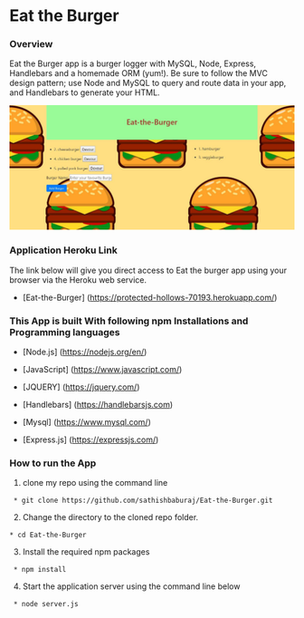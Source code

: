# Eat the Burger
### Overview
Eat the Burger app is a burger logger with MySQL, Node, Express, Handlebars and a homemade ORM (yum!). Be sure to follow the MVC design pattern; use Node and MySQL to query and route data in your app, and Handlebars to generate your HTML.

![](public/assets/img/screen-shot-app.JPG)

### Application Heroku Link
The link below will give you direct access to Eat the burger app using your browser via the Heroku web service.

* [Eat-the-Burger] (https://protected-hollows-70193.herokuapp.com/)


### This App is built With following npm Installations  and Programming languages

* [Node.js] (https://nodejs.org/en/)

* [JavaScript] (https://www.javascript.com/)

* [JQUERY]  (https://jquery.com/)

* [Handlebars] (https://handlebarsjs.com)

* [Mysql] (https://www.mysql.com/)


* [Express.js]	(https://expressjs.com/)



### How to run the App

1. clone my repo using the command line
```
 * git clone https://github.com/sathishbaburaj/Eat-the-Burger.git
```

2. Change the directory to the cloned repo folder.
```
* cd Eat-the-Burger
```
3. Install the required npm packages
```
 * npm install
```
 4. Start the application server using the command line  below
```
 * node server.js
 ```
 





